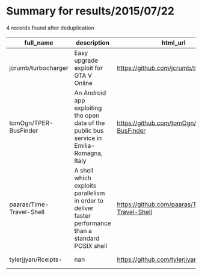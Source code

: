 
# Summary for results/2015/07/22
    
4 records found after deduplication

| full_name | description | html_url | matched_list | matched_count | pushed_at | size | stargazers_count | language | forks_count |
|--------------------------|-------------------------------------------------------------------------------------------------------|---------------------------------------------|----------------|-----------------|---------------------------|--------|--------------------|-------------|---------------|
| jcrumb/turbocharger | Easy upgrade exploit for GTA V Online | https://github.com/jcrumb/turbocharger | ['exploit'] | 1 | 2015-07-22 18:50:02+00:00 | 1991 | 7 | HTML | 1 |
| tomOgn/TPER-BusFinder | An Android app exploiting the open data of the public bus service in Emilia-Romagna, Italy | https://github.com/tomOgn/TPER-BusFinder | ['exploit'] | 1 | 2015-07-22 07:45:17+00:00 | 2092 | 0 | Java | 0 |
| paaras/Time-Travel-Shell | A shell which exploits parallelism in order to deliver faster performance than a standard POSIX shell | https://github.com/paaras/Time-Travel-Shell | ['exploit'] | 1 | 2015-07-22 07:35:08+00:00 | 104 | 0 | C | 0 |
| tylerjjyan/Rceipts- | nan | https://github.com/tylerjjyan/Rceipts- | ['rce'] | 1 | 2015-07-22 14:02:29+00:00 | 128 | 0 | Objective-C | 0 |
